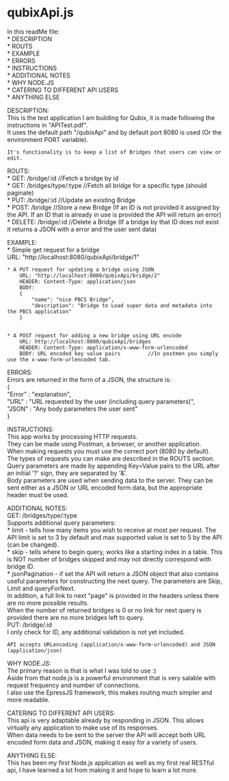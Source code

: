 # qubixApi.js

In this readMe file:  
    * DESCRIPTION  
    * ROUTS  
    * EXAMPLE  
    * ERRORS  
    * INSTRUCTIONS  
    * ADDITIONAL NOTES  
    * WHY NODE.JS  
    * CATERING TO DIFFERENT API USERS  
    * ANYTHING ELSE  
   

DESCRIPTION:  
    This is the test application I am building for Qubix, it is made following the instructions in "APITest.pdf".  
    It uses the default path "/qubixApi" and by default port 8080 is used (Or the environment PORT variable).  
   
    It's functionality is to keep a list of Bridges that users can view or edit.

ROUTS:  
    * GET: /bridge/:id          //Fetch a bridge by id  
    * GET: /bridges/type/:type       //Fetch all bridge for a specific type (should paginate)  
    * PUT: /bridge/:id          //Update an existing Bridge  
    * POST: /bridge             //Store a new Bridge    (If an ID is not provided it assigned by the API. If an ID that is   already in use is provided the API will return an error)  
    * DELETE: /bridge/:id        //Delete a Bridge (If a bridge by that ID does not exist it returns a JSON with a error and   the user sent data)

EXAMPLE:  
    * Simple get request for a bridge  
        URL: "http://localhost:8080/qubixApi/bridge/1"  
   
    * A PUT request for updating a bridge using JSON  
        URL: "http://localhost:8080/qubixApi/bridge/2"  
        HEADER: Content-Type: application/json  
        BODY:  
        {  
            "name": "nice PBCS Bridge",  
            "description": "Bridge to Load super data and metadata into the PBCS application"  
        }  
       
       
    * A POST request for adding a new bridge using URL encode  
        URL: http://localhost:8080/qubixApi/bridges  
        HEADER: Content-Type: application/x-www-form-urlencoded      
        BODY: URL encoded key value pairs         //In postmen you simply use the x-www-form-urlencoded tab.  

ERRORS:  
    Errors are returned in the form of a JSON, the structure is:  
    {  
        "Error" : "explanation",  
        "URL" : "URL requested by the user (including query parameters)",  
        "JSON" : "Any body parameters the user sent"  
    }  
   
INSTRUCTIONS:  
    This app works by processing HTTP requests.  
    They can be made using Postman, a browser, or another application.  
    When making requests you must use the correct port (8080 by default).  
    The types of requests you can make are described in the ROUTS section.   
    Query parameters are made by appending Key=Value pairs to the URL after an initial '?' sign, they are separated by '&'.  
    Body parameters are used when sending data to the server. They can be sent either as a JSON or URL encoded form data, but the appropriate header must be used.
   
   
ADDITIONAL NOTES:  
    GET: /bridges/type/:type  
        Supports additional query parameters:  
            * limit - tells how many items you wish to receive at most per request. The API limit is set to 3 by default and max supported value is set to 5 by the API (can be changed).  
            * skip - tells where to begin query, works like a starting index in a table. This is NOT number of bridges skipped and may not directly correspond with bridge ID.  
            * jsonPagination - if set the API will return a JSON object that also contains useful parameters for constructing the next query. The parameters are Skip, Limit and queryForNext.  
        In addition, a full link to next "page" is provided in the headers unless there are no more possible results.  
        When the number of returned bridges is 0 or no link for next query is provided there are no more bridges left to query.  
    PUT: /bridge/:id  
        I only check for ID, any additional validation is not yet included.  
       
    API accepts URLencoding (application/x-www-form-urlencoded) and JSON (application/json)  
       

WHY NODE.JS:  
    The primary reason is that is what I was told to use :)  
    Aside from that node.js is a powerful environment that is very salable with request frequency and number of connections.  
    I also use the EpressJS framework, this makes routing much simpler and more readable.  

CATERING TO DIFFERENT API USERS:  
    This api is very adaptable already by responding in JSON. This allows virtually any application to make use of its responses.  
    When data needs to be sent to the server the API will accept both URL encoded form data and JSON, making it easy for a variety of users.  
   
ANYTHING ELSE:  
    This has been my first Node.js application as well as my first real RESTful api, I have learned a lot from making it and hope to learn a lot more.  
